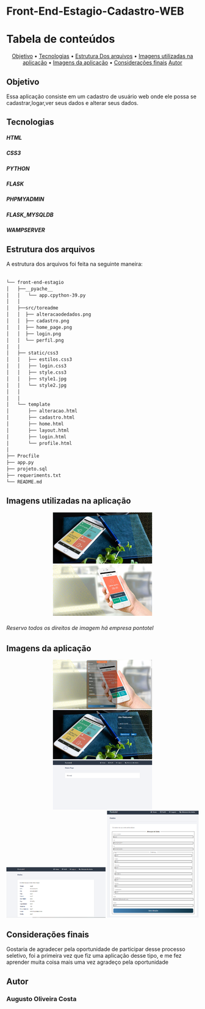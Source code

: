 # Front-End-Estagio-Cadastro-WEB


Tabela de conteúdos
=================
<p align="center">
 <a href="#objetivo">Objetivo</a> • 
 <a href="#tecnologias">Tecnologias</a> • 
 <a href="#estrutura-dos-arquivos">Estrutura Dos arquivos</a> • 
 <a href="#imagens-utilizadas-na-aplicação">Imagens utilizadas na aplicação</a> • 
 <a href="#imagens-da-aplicação">Imagens da aplicação</a> • 
 <a href="#considerações-finais">Considerações finais</a>
 <a href="#Autor"> Autor</a>
</p>

## Objetivo
<p>Essa aplicação consiste em um cadastro de usuário web onde ele possa se cadastrar,logar,ver seus dados e alterar seus dados.</p>

## Tecnologias 
##### HTML  
##### CSS3 
##### PYTHON 
##### FLASK 
##### PHPMYADMIN
##### FLASK_MYSQLDB
##### WAMPSERVER

## Estrutura dos arquivos
A estrutura dos arquivos foi feita na seguinte maneira:

```bash

└── front-end-estagio
│   ├──__pyache__
│   │   └── app.cpython-39.py       
│   │
│   ├──src/toreadme
│   │  ├── alteracaodedados.png
│   │  ├── cadastro.png
│   │  ├── home_page.png
│   │  ├── login.png
│   │  └── perfil.png
│   │
│   ├── static/css3
│   │   ├── estilos.css3 
│   │   ├── login.css3
│   │   ├── style.css3	 
│   │   ├── style1.jpg
│   │   └── style2.jpg
│   │   
│   │   
│   └── template
│       ├── alteracao.html
│       ├── cadastro.html
│       ├── home.html
│       ├── layout.html   
│       ├── login.html
│       └── profile.html         
│                 
├── Procfile
├── app.py
├── projeto.sql
├── requeriments.txt
└── README.md
```


## Imagens utilizadas na aplicação
<p align="center">
 <img width='260px' src='static/css3/style1.jpg'>
 <img width='260px' src='static/css3/style2.jpg'>
</p>
<h6> Reservo todos os direitos de imagem há empresa pontotel<h6>

## Imagens da aplicação
<p align="center">
 <img width='260px' src='src/toreadme/cadastro.png'>
 <img width='260px' src='src/toreadme/login.png'>
 <img width='260px' src='src/toreadme/home_page.png'>
 <img width='260px' src='src/toreadme/perfil.png'>
 <img width='240px'  src='src/toreadme/alteracaodedados.png'>
 </p>
 
##  Considerações finais

<p> Gostaria de agradecer pela oportunidade de participar desse processo seletivo, foi a primeira vez que fiz uma aplicação desse tipo, e me fez aprender muita coisa mais uma vez agradeço pela oportunidade</p>


## Autor

### Augusto Oliveira Costa









